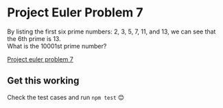 # Project Euler Problem 7
By listing the first six prime numbers: 2, 3, 5, 7, 11, and 13, we can see that the 6th prime is 13.\
What is the 10001st prime number?

[Project euler problem 7](https://projecteuler.net/problem=7)

## Get this working
Check the test cases and run `npm test` 😊